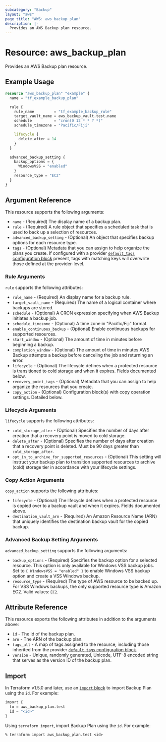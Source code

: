```yaml
---
subcategory: "Backup"
layout: "aws"
page_title: "AWS: aws_backup_plan"
description: |-
  Provides an AWS Backup plan resource.
---
```


# Resource: aws_backup_plan

Provides an AWS Backup plan resource.

## Example Usage

```terraform
resource "aws_backup_plan" "example" {
  name = "tf_example_backup_plan"

  rule {
    rule_name         = "tf_example_backup_rule"
    target_vault_name = aws_backup_vault.test.name
    schedule          = "cron(0 12 * * ? *)"
    schedule_timezone = "Pacific/Fiji"

    lifecycle {
      delete_after = 14
    }
  }

  advanced_backup_setting {
    backup_options = {
      WindowsVSS = "enabled"
    }
    resource_type = "EC2"
  }
}
```

## Argument Reference

This resource supports the following arguments:

* `name` - (Required) The display name of a backup plan.
* `rule` - (Required) A rule object that specifies a scheduled task that is used to back up a selection of resources.
* `advanced_backup_setting` - (Optional) An object that specifies backup options for each resource type.
* `tags` - (Optional) Metadata that you can assign to help organize the plans you create. If configured with a provider [`default_tags` configuration block](https://registry.terraform.io/providers/hashicorp/aws/latest/docs#default_tags-configuration-block) present, tags with matching keys will overwrite those defined at the provider-level.

### Rule Arguments

`rule` supports the following attributes:

* `rule_name` - (Required) An display name for a backup rule.
* `target_vault_name` - (Required) The name of a logical container where backups are stored.
* `schedule` - (Optional) A CRON expression specifying when AWS Backup initiates a backup job.
* `schedule_timezone` - (Optional) A time zone in "Pacific/Fiji" format. 
* `enable_continuous_backup` - (Optional) Enable continuous backups for supported resources.
* `start_window` - (Optional) The amount of time in minutes before beginning a backup.
* `completion_window` - (Optional) The amount of time in minutes AWS Backup attempts a backup before canceling the job and returning an error.
* `lifecycle` - (Optional) The lifecycle defines when a protected resource is transitioned to cold storage and when it expires.  Fields documented below.
* `recovery_point_tags` - (Optional) Metadata that you can assign to help organize the resources that you create.
* `copy_action` - (Optional) Configuration block(s) with copy operation settings. Detailed below.

### Lifecycle Arguments

`lifecycle` supports the following attributes:

* `cold_storage_after` - (Optional) Specifies the number of days after creation that a recovery point is moved to cold storage.
* `delete_after` - (Optional) Specifies the number of days after creation that a recovery point is deleted. Must be 90 days greater than `cold_storage_after`.
* `opt_in_to_archive_for_supported_resources` - (Optional) This setting will instruct your backup plan to transition supported resources to archive (cold) storage tier in accordance with your lifecycle settings.

### Copy Action Arguments

`copy_action` supports the following attributes:

* `lifecycle` - (Optional) The lifecycle defines when a protected resource is copied over to a backup vault and when it expires.  Fields documented above.
* `destination_vault_arn` - (Required) An Amazon Resource Name (ARN) that uniquely identifies the destination backup vault for the copied backup.

### Advanced Backup Setting Arguments

`advanced_backup_setting` supports the following arguments:

* `backup_options` - (Required) Specifies the backup option for a selected resource. This option is only available for Windows VSS backup jobs. Set to `{ WindowsVSS = "enabled" }` to enable Windows VSS backup option and create a VSS Windows backup.
* `resource_type` - (Required) The type of AWS resource to be backed up. For VSS Windows backups, the only supported resource type is Amazon EC2. Valid values: `EC2`.

## Attribute Reference

This resource exports the following attributes in addition to the arguments above:

* `id` - The id of the backup plan.
* `arn` - The ARN of the backup plan.
* `tags_all` - A map of tags assigned to the resource, including those inherited from the provider [`default_tags` configuration block](https://registry.terraform.io/providers/hashicorp/aws/latest/docs#default_tags-configuration-block).
* `version` - Unique, randomly generated, Unicode, UTF-8 encoded string that serves as the version ID of the backup plan.

## Import

In Terraform v1.5.0 and later, use an [`import` block](https://developer.hashicorp.com/terraform/language/import) to import Backup Plan using the `id`. For example:

```terraform
import {
  to = aws_backup_plan.test
  id = "<id>"
}
```

Using `terraform import`, import Backup Plan using the `id`. For example:

```console
% terraform import aws_backup_plan.test <id>
```
